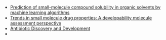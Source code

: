 - [Prediction of small-molecule compound solubility in organic solvents by machine learning algorithms](https://link.springer.com/article/10.1186/s13321-021-00575-3)
- [Trends in small molecule drug properties: A developability molecule assessment perspective ](https://www.sciencedirect.com/science/article/abs/pii/S1359644622003592)
- [Antibiotic Discovery and Development](https://books.google.pl/books?hl=en&lr=&id=E6Dv5XsXU-IC&oi=fnd&pg=PR5&dq=Antibiotic+Discovery+and+Development&ots=DZsQFYp-Ph&sig=FiFiHGkDiqJfkQ9T48nLzVT8P3c&redir_esc=y#v=onepage&q&f=false)
- 